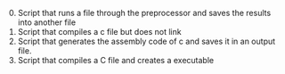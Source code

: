 0. Script that runs a file through the preprocessor and saves the results into another file
1. Script that compiles a c file but does not link
2. Script that generates the assembly code of c and saves it in an output file.
3. Script that compiles a C file and creates a executable
